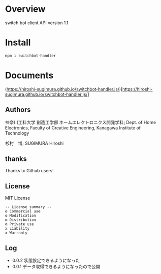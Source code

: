 # Overview

switch bot client
API version 1.1

# Install

```bash
npm i switchbot-handler
```

# Documents

(https://hiroshi-sugimura.github.io/switchbot-handler.js/)[https://hiroshi-sugimura.github.io/switchbot-handler.js/]


## Authors

神奈川工科大学  創造工学部  ホームエレクトロニクス開発学科; Dept. of Home Electronics, Faculty of Creative Engineering, Kanagawa Institute of Technology

杉村　博; SUGIMURA Hiroshi

## thanks

Thanks to Github users!

## License

MIT License

```
-- License summary --
o Commercial use
o Modification
o Distribution
o Private use
x Liability
x Warranty
```


## Log

- 0.0.2 状態設定できるようになった
- 0.0.1 データ取得できるようになったので公開
